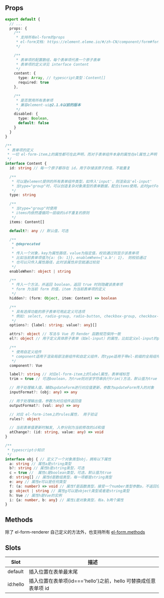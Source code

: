 ## Props

```ts
export default {
  // ...
  props: {
    /**
     * 支持所有el-form的props
     * el-form文档: https://element.eleme.io/#/zh-CN/component/form#form-attributes
     */

    /**
     * 表单项的配置数组，每个表单项代表一个原子表单
     * 表单项的定义详见 interface Content
     */
    content: {
      type: Array, // typescript类型：Content[]
      required: true
    },

    /**
     * 是否禁用所有表单项
     * 兼容element-ui@2.1.0以前的版本
     */
    disabled: {
      type: Boolean,
      default: false
    }
  }
}

/**
 * 表单项的定义
 * 一切 el-form-item上的属性都可在此声明，而对于表单组件本身的属性在el属性上声明
 */
interface Content {
  id: string // 每一个原子都存在 id，用于存储该原子的值，不能重复

  /**
   * 可以是element提供的所有表单组件类型，如传入'input'，则渲染出'el-input'
   * 当type="group"时，可以创造复杂对象类型的表单数据，配合items使用。此时getFormValue()返回的是对象类型的数据，对象的每个属性对应items里的每一项
   */
  type: string

  /**
   * 当type="group"时使用
   * items内依然遵循同一层级的id不重复的原则
   */
  items: Content[]

  default?: any // 默认值，可选

  /**
   * @deprecated
   *
   * 传入一个对象，key为属性路径，value为指定值，校验通过则显示该表单项
   * 比如当前表单项值为{a: {b: 1}}，enableWhen={'a.b': 1}， 则校验通过
   * 也可以只传入属性路径，此时该属性非空就通过校验
   */
  enableWhen?: object | string

  /**
   * 传入一个方法，并返回 boolean，返回 true 时则隐藏该表单项
   * form 为当前 form 的值，item 为当前表单项的定义
   */
  hidden?: (form: Object, item: Content) => boolean

  /**
   * 具有选择功能的原子表单可用此定义可选项
   * 例如: select, radio-group, radio-button, checkbox-group, checkbox-button
   */
  options?: {label: string; value?: any}[]

  attrs?: object // 写法与 Vue 的 Render 函数规范保持一致
  el?: object // 用于定义具体原子表单（如el-input）的属性，比如定义el-input的placeholder

  /**
   * 使用自定义组件
   * component适用于渲染局部注册组件和自定义组件，而type适用于带el-前缀的全局组件
   */
  component?: Vue

  label?: string // 对应el-form-item上的label属性，表单域标签
  trim = true // 可选boolean，为true则对该字符串执行trim()方法，默认值为true

  // 用于处理输入值，辅助updateForm进行对应值更新，参数为updateForm传入的对象
  inputFormat?: (obj: any) => any

  // 用于处理输出值，参数为对应组件返回值
  outputFormat?: (val: any) => any

  // 对应 el-form-item上的rules属性， 用于验证
  rules?: object

  // 当前表单值更新时触发, 入参分别为当前修改的id和值
  atChange?: (id: string, value: any) => void
}

/**
 * typescript小知识
 */
interface obj { // 定义了一个对象类型obj，拥有以下属性
  a: string // 属性a是string类型
  b?: string // 属性b是string类型，可选
  c = true //  属性c是boolean类型，可选，默认值为true
  d: string[] // 属性d是数组类型，每一项都是string类型
  e: any // 属性e可以是任何类型
  f: (a: number) => void // 属性f是函数类型，接受一个number类型参数a，不返回任何值
  g: object | string // 属性g可以是object类型或者是string类型
  h: Vue // 属性h是Vue的实例
  i: {a: number, b: any} // 属性i是对象类型，有a、b两个属性
}
```

## Methods

除了 el-form-renderer 自己定义的方法外，也支持所有
<a target="_blank" href="https://element.eleme.io/#/zh-CN/component/form#form-methods">
el-form.methods
</a>

## Slots

| Slot     | 描述                                                            |
| -------- | --------------------------------------------------------------- |
| default  | 插入位置在表单最末尾                                            |
| id:hello | 插入位置在表单项(id==='hello')之前，hello 可替换成任意表单项 id |

